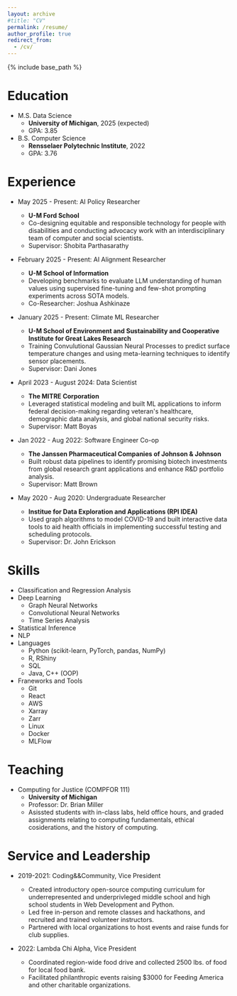 ```yaml
---
layout: archive
#title: "CV"
permalink: /resume/
author_profile: true
redirect_from:
  - /cv/
---
```


{% include base_path %}

Education
======
* M.S. Data Science 
  * **University of Michigan**, 2025 (expected)
  * GPA: 3.85
* B.S. Computer Science
  * **Rensselaer Polytechnic Institute**, 2022
  * GPA: 3.76

Experience
======
* May 2025 - Present: AI Policy Researcher
  * **U-M Ford School**
  * Co-designing equitable and responsible technology for people with disabilities and conducting advocacy work with an interdisciplinary team of computer and social scientists.
  * Supervisor: Shobita Parthasarathy

* February 2025 - Present: AI Alignment Researcher
  * **U-M School of Information**
  * Developing benchmarks to evaluate LLM understanding of human values using supervised fine-tuning and few-shot prompting experiments across SOTA models.
  * Co-Researcher: Joshua Ashkinaze

* January 2025 - Present: Climate ML Researcher
  * **U-M School of Environment and Sustainability and Cooperative Institute for Great Lakes Research**
  * Training Convulutional Gaussian Neural Processes to predict surface temperature changes and using meta-learning techniques to identify sensor placements.
  * Supervisor: Dani Jones
  
* April 2023 - August 2024: Data Scientist
  * **The MITRE Corporation**
  * Leveraged statistical modeling and built ML applications to inform federal decision-making
    regarding veteran's healthcare, demographic data analysis, and global national security risks.
  * Supervisor: Matt Boyas

* Jan 2022 - Aug 2022: Software Engineer Co-op
  * **The Janssen Pharmaceutical Companies of Johnson & Johnson**
  * Built robust data pipelines to identify promising biotech investments from global research grant applications and enhance R&D portfolio analysis.
  * Supervisor: Matt Brown

* May 2020 - Aug 2020: Undergraduate Researcher
  * **Institue for Data Exploration and Applications (RPI IDEA)**
  * Used graph algorithms to model COVID-19 and built interactive data tools to aid health officials in
  implementing successful testing and scheduling protocols.
  * Supervisor: Dr. John Erickson
  
Skills
======
* Classification and Regression Analysis
* Deep Learning
  * Graph Neural Networks
  * Convolutional Neural Networks
  * Time Series Analysis
* Statistical Inference
* NLP
* Languages
  * Python (scikit-learn, PyTorch, pandas, NumPy)
  * R, RShiny
  * SQL
  * Java, C++ (OOP)
* Franeworks and Tools
  * Git
  * React
  * AWS
  * Xarray
  * Zarr
  * Linux
  * Docker
  * MLFlow
  
Teaching
======
* Computing for Justice (COMPFOR 111)
  * **University of Michigan**
  * Professor: Dr. Brian Miller
  * Asissted students with in-class labs, held office hours, and graded assignments relating
    to computing fundamentals, ethical cosiderations, and the history of computing.
  
Service and Leadership
======
* 2019-2021: Coding&&Community, Vice President
  * Created introductory open-source computing curriculum for underrepresented and underprivleged middle school 
    and high school students in Web Development and Python.
  * Led free in-person and remote classes and hackathons, and recruited and trained volunteer instructors.
  * Partnered with local organizations to host events and raise funds for club supplies.

* 2022: Lambda Chi Alpha, Vice President
  * Coordinated region-wide food drive and collected 2500 lbs. of food for local food bank.
  * Facilitated philanthropic events raising $3000 for Feeding America and other charitable organizations.

